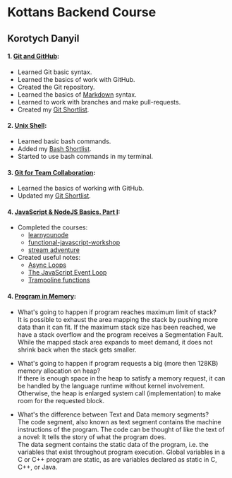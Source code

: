 # Kottans Backend Course

## Korotych Danyil

#### 1. [Git and GitHub](https://github.com/kottans/backend/blob/master/tasks/git-intro.md):

- Learned Git basic syntax.
- Learned the basics of work with GitHub.
- Created the Git repository.
- Learned the basics of [Markdown](https://www.markdownguide.org/basic-syntax/#links) syntax.
- Learned to work with branches and make pull-requests.
- Created my [Git Shortlist](https://github.com/dankor1498/kottans-backend/blob/master/GitShortlist.md).

#### 2. [Unix Shell](https://github.com/kottans/backend/blob/master/tasks/unix-shell.md):

- Learned basic bash commands.
- Added my [Bash Shortlist](https://github.com/dankor1498/kottans-backend/blob/master/task_unix_shell/BashShortlist.pdf).
- Started to use bash commands in my terminal.

#### 3. [Git for Team Collaboration](https://github.com/kottans/backend/blob/master/tasks/git-collaboration.md):

- Learned the basics of working with GitHub.
- Updated my [Git Shortlist](https://github.com/dankor1498/kottans-backend/blob/master/GitShortlist.md).

#### 4. [JavaScript & NodeJS Basics. Part I](https://github.com/kottans/backend/blob/master/tasks/js_basics_1.md):

- Completed the courses:
  - [learnyounode](https://github.com/workshopper/learnyounode)
  - [functional-javascript-workshop](https://github.com/timoxley/functional-javascript-workshop)
  - [stream adventure](https://github.com/workshopper/stream-adventure)
- Created useful notes:
  - [Async Loops](https://github.com/dankor1498/kottans-backend/blob/master/node_basic_1/Async_loops.md)
  - [The JavaScript Event Loop](https://github.com/dankor1498/kottans-backend/blob/master/node_basic_1/Blocking_event_loop.md)
  - [Trampoline functions](https://github.com/dankor1498/kottans-backend/blob/master/node_basic_1/Trampoline_functions.md)

#### 4. [Program in Memory](https://github.com/kottans/backend/blob/master/tasks/memory-management.md):

- What's going to happen if program reaches maximum limit of stack?<br>
  It is possible to exhaust the area mapping the stack by pushing more data than it can fit. If the maximum stack size has been reached, we have a stack overflow and the program receives a Segmentation Fault. While the mapped stack area expands to meet demand, it does not shrink back when the stack gets smaller.

- What's going to happen if program requests a big (more then 128KB) memory allocation on heap?<br>
  If there is enough space in the heap to satisfy a memory request, it can be handled by the language runtime without kernel involvement. Otherwise, the heap is enlarged system call (implementation) to make room for the requested block.

- What's the difference between Text and Data memory segments?<br>
  The code segment, also known as text segment contains the machine instructions of the program. The code can be thought of like the text of a novel: It tells the story of what the program does.<br>
  The data segment contains the static data of the program, i.e. the variables that exist throughout program execution. Global variables in a C or C++ program are static, as are variables declared as static in C, C++, or Java.
